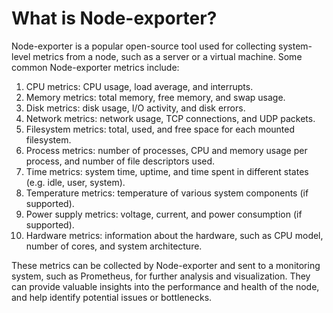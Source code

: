 # What is Node-exporter?

Node-exporter is a popular open-source tool used for collecting system-level metrics from a node, such as a server or a virtual machine. Some common Node-exporter metrics include:
1. CPU metrics: CPU usage, load average, and interrupts.
2. Memory metrics: total memory, free memory, and swap usage.
3. Disk metrics: disk usage, I/O activity, and disk errors.
4. Network metrics: network usage, TCP connections, and UDP packets.
5. Filesystem metrics: total, used, and free space for each mounted filesystem.
6. Process metrics: number of processes, CPU and memory usage per process, and number of file descriptors used.
7. Time metrics: system time, uptime, and time spent in different states (e.g. idle, user, system).
8. Temperature metrics: temperature of various system components (if supported).
9. Power supply metrics: voltage, current, and power consumption (if supported).
10. Hardware metrics: information about the hardware, such as CPU model, number of cores, and system architecture.

These metrics can be collected by Node-exporter and sent to a monitoring system, such as Prometheus, for further analysis and visualization. They can provide valuable insights into the performance and health of the node, and help identify potential issues or bottlenecks.
